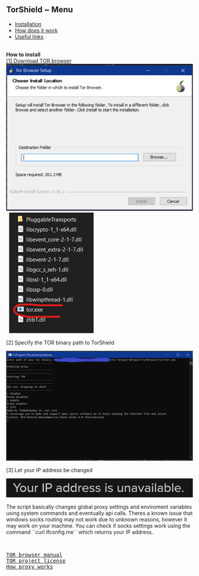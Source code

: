 ## TorShield ~ Menu
* [Installation](#installation)<br>
* [How does it work](#knowhow)<br>
* [Useful links](#links)<br>
<br>
<b name="installation">How to install</b><br>
<a href='https://www.torproject.org/download/'>[1] Download TOR browser</a><br>
<img src='step_one.png'><img src='tor_binary.png'>
<p>[2] Specify the TOR binary path to TorShield</p>
<img src='runtime.png'>
<p>[3] Let your IP address be changed</p>
<img src='duckduckgo.png'>
<br>
<p name="knowhow">The script basically changes global proxy settings and enviroment variables using system commands and eventually api calls. Theres a known issue that windows socks routing may not work due to unknown reasons, however it may work on your machine. You can check if socks settings work using the command ``curl ifconfig.me`` which returns your IP address.</p>
<br>
<pre name="links">
<a href='https://tb-manual.torproject.org'>TOR browser manual</a>
<a href='https://github.com/torproject/tor/blob/master/LICENSE'>TOR project license</a>
<a href='https://www.avg.com/en/signal/proxy-server-definition'>How proxy works</a>
</pre>
